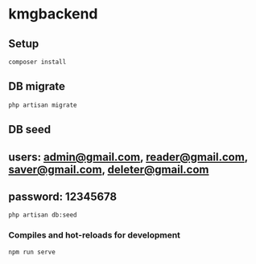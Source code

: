 # kmgbackend

## Setup
```
composer install
```

## DB migrate
```
php artisan migrate
```

## DB seed
## users: admin@gmail.com, reader@gmail.com, saver@gmail.com, deleter@gmail.com
## password: 12345678
```
php artisan db:seed
```

### Compiles and hot-reloads for development
```
npm run serve
```
